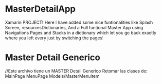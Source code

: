 # MasterDetailApp
Xamarin PROJECT! Here I have added some nice funtionalities like Splash Screen, resourcesDictionaries, And a Full funtional Master App using Navigations Pages and Stacks in a dictionary which let you go back exactly where you left every just by switching the pages!


# Master Detail Generico
//Este archivo tiene un MASTER Detail Generico
Retomar las clases de:
	MainPage
	MenuPage
	Models/MasterMenuItem
